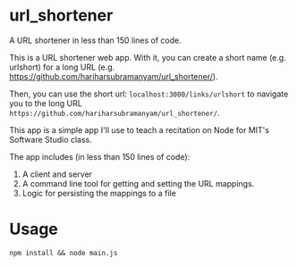# url_shortener
A URL shortener in less than 150 lines of code.

This is a URL shortener web app. With it, you can create a short name (e.g. urlshort) for a long URL (e.g. https://github.com/hariharsubramanyam/url_shortener/).

Then, you can use the short url: `localhost:3000/links/urlshort` to navigate you to the long URL `https://github.com/hariharsubramanyam/url_shortener/`.

This app is a simple app I'll use to teach a recitation on Node for MIT's Software Studio class.

The app includes (in less than 150 lines of code):

1. A client and server
2. A command line tool for getting and setting the URL mappings.
3. Logic for persisting the mappings to a file

# Usage

```
npm install && node main.js
```
